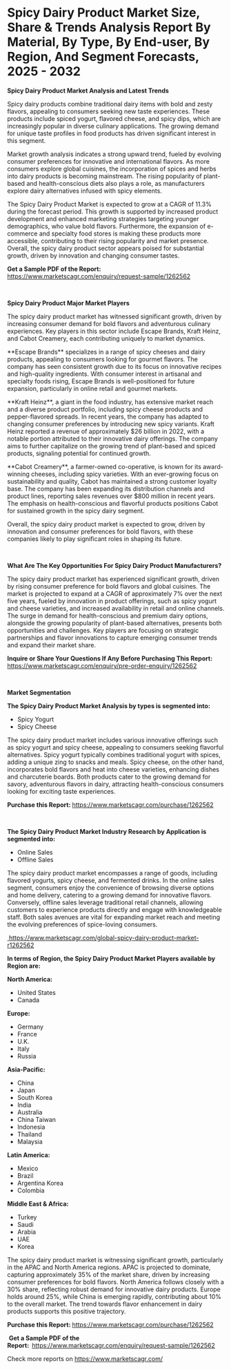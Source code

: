 <p><h1>Spicy Dairy Product Market Size, Share & Trends Analysis Report By Material, By Type, By End-user, By Region, And Segment Forecasts, 2025 - 2032</h1></p><p><strong>Spicy Dairy Product Market Analysis and Latest Trends</strong></p>
<p><p>Spicy dairy products combine traditional dairy items with bold and zesty flavors, appealing to consumers seeking new taste experiences. These products include spiced yogurt, flavored cheese, and spicy dips, which are increasingly popular in diverse culinary applications. The growing demand for unique taste profiles in food products has driven significant interest in this segment.</p><p>Market growth analysis indicates a strong upward trend, fueled by evolving consumer preferences for innovative and international flavors. As more consumers explore global cuisines, the incorporation of spices and herbs into dairy products is becoming mainstream. The rising popularity of plant-based and health-conscious diets also plays a role, as manufacturers explore dairy alternatives infused with spicy elements.</p><p>The Spicy Dairy Product Market is expected to grow at a CAGR of 11.3% during the forecast period. This growth is supported by increased product development and enhanced marketing strategies targeting younger demographics, who value bold flavors. Furthermore, the expansion of e-commerce and specialty food stores is making these products more accessible, contributing to their rising popularity and market presence. Overall, the spicy dairy product sector appears poised for substantial growth, driven by innovation and changing consumer tastes.</p></p>
<p><strong>Get a Sample PDF of the Report:&nbsp;</strong> <a href="https://www.marketscagr.com/enquiry/request-sample/1262562?utm_campaign=2487&utm_medium=2&utm_source=Github&utm_content=ia&utm_term=15022025&utm_id=spicy-dairy-product">https://www.marketscagr.com/enquiry/request-sample/1262562</a></p>
<p>&nbsp;</p>
<p><strong>Spicy Dairy Product Major Market Players</strong></p>
<p><p>The spicy dairy product market has witnessed significant growth, driven by increasing consumer demand for bold flavors and adventurous culinary experiences. Key players in this sector include Escape Brands, Kraft Heinz, and Cabot Creamery, each contributing uniquely to market dynamics.</p><p>**Escape Brands** specializes in a range of spicy cheeses and dairy products, appealing to consumers looking for gourmet flavors. The company has seen consistent growth due to its focus on innovative recipes and high-quality ingredients. With consumer interest in artisanal and specialty foods rising, Escape Brands is well-positioned for future expansion, particularly in online retail and gourmet markets.</p><p>**Kraft Heinz**, a giant in the food industry, has extensive market reach and a diverse product portfolio, including spicy cheese products and pepper-flavored spreads. In recent years, the company has adapted to changing consumer preferences by introducing new spicy variants. Kraft Heinz reported a revenue of approximately $26 billion in 2022, with a notable portion attributed to their innovative dairy offerings. The company aims to further capitalize on the growing trend of plant-based and spiced products, signaling potential for continued growth.</p><p>**Cabot Creamery**, a farmer-owned co-operative, is known for its award-winning cheeses, including spicy varieties. With an ever-growing focus on sustainability and quality, Cabot has maintained a strong customer loyalty base. The company has been expanding its distribution channels and product lines, reporting sales revenues over $800 million in recent years. The emphasis on health-conscious and flavorful products positions Cabot for sustained growth in the spicy dairy segment.</p><p>Overall, the spicy dairy product market is expected to grow, driven by innovation and consumer preferences for bold flavors, with these companies likely to play significant roles in shaping its future.</p></p>
<p>&nbsp;</p>
<p><strong>What Are The Key Opportunities For Spicy Dairy Product Manufacturers?</strong></p>
<p><p>The spicy dairy product market has experienced significant growth, driven by rising consumer preference for bold flavors and global cuisines. The market is projected to expand at a CAGR of approximately 7% over the next five years, fueled by innovation in product offerings, such as spicy yogurt and cheese varieties, and increased availability in retail and online channels. The surge in demand for health-conscious and premium dairy options, alongside the growing popularity of plant-based alternatives, presents both opportunities and challenges. Key players are focusing on strategic partnerships and flavor innovations to capture emerging consumer trends and expand their market share.</p></p>
<p><strong>Inquire or Share Your Questions If Any Before Purchasing This Report:</strong> <a href="https://www.marketscagr.com/enquiry/pre-order-enquiry/1262562?utm_campaign=2487&utm_medium=2&utm_source=Github&utm_content=ia&utm_term=15022025&utm_id=spicy-dairy-product">https://www.marketscagr.com/enquiry/pre-order-enquiry/1262562</a></p>
<p>&nbsp;</p>
<p><strong>Market Segmentation</strong></p>
<p><strong>The Spicy Dairy Product Market Analysis by types is segmented into:</strong></p>
<p><ul><li>Spicy Yogurt</li><li>Spicy Cheese</li></ul></p>
<p><p>The spicy dairy product market includes various innovative offerings such as spicy yogurt and spicy cheese, appealing to consumers seeking flavorful alternatives. Spicy yogurt typically combines traditional yogurt with spices, adding a unique zing to snacks and meals. Spicy cheese, on the other hand, incorporates bold flavors and heat into cheese varieties, enhancing dishes and charcuterie boards. Both products cater to the growing demand for savory, adventurous flavors in dairy, attracting health-conscious consumers looking for exciting taste experiences.</p></p>
<p><strong>Purchase this Report:&nbsp;</strong><a href="https://www.marketscagr.com/purchase/1262562?utm_campaign=2487&utm_medium=2&utm_source=Github&utm_content=ia&utm_term=15022025&utm_id=spicy-dairy-product">https://www.marketscagr.com/purchase/1262562</a></p>
<p>&nbsp;</p>
<p><strong>The Spicy Dairy Product Market Industry Research by Application is segmented into:</strong></p>
<p><ul><li>Online Sales</li><li>Offline Sales</li></ul></p>
<p><p>The spicy dairy product market encompasses a range of goods, including flavored yogurts, spicy cheese, and fermented drinks. In the online sales segment, consumers enjoy the convenience of browsing diverse options and home delivery, catering to a growing demand for innovative flavors. Conversely, offline sales leverage traditional retail channels, allowing customers to experience products directly and engage with knowledgeable staff. Both sales avenues are vital for expanding market reach and meeting the evolving preferences of spice-loving consumers.</p></p>
<p><a href="https://www.marketscagr.com/global-spicy-dairy-product-market-r1262562?utm_campaign=2487&utm_medium=2&utm_source=Github&utm_content=ia&utm_term=15022025&utm_id=spicy-dairy-product">&nbsp;https://www.marketscagr.com/global-spicy-dairy-product-market-r1262562</a></p>
<p><strong>In terms of Region, the Spicy Dairy Product Market Players available by Region are:</strong></p>
<p>
    <p> <strong> North America: </strong>
        <ul>
            <li>United States</li>
            <li>Canada</li>
        </ul>
        </p> 
    <p> <strong> Europe: </strong>
        <ul>
            <li>Germany</li>
            <li>France</li>
            <li>U.K.</li>
            <li>Italy</li>
            <li>Russia</li>
        </ul>
        </p> 
    <p> <strong> Asia-Pacific: </strong>
        <ul>
            <li>China</li>
            <li>Japan</li>
            <li>South Korea</li>
            <li>India</li>
            <li>Australia</li>
            <li>China Taiwan</li>
            <li>Indonesia</li>
            <li>Thailand</li>
            <li>Malaysia</li>
        </ul>
        </p> 
    <p> <strong> Latin America: </strong>
        <ul>
            <li>Mexico</li>
            <li>Brazil</li>
            <li>Argentina Korea</li>
            <li>Colombia</li>
        </ul>
        </p> 
    <p> <strong> Middle East & Africa: </strong>
        <ul>
            <li>Turkey</li>
            <li>Saudi</li>
            <li>Arabia</li>
            <li>UAE</li>
            <li>Korea</li>
        </ul>
    </p>
    </p>
<p><p>The spicy dairy product market is witnessing significant growth, particularly in the APAC and North America regions. APAC is projected to dominate, capturing approximately 35% of the market share, driven by increasing consumer preferences for bold flavors. North America follows closely with a 30% share, reflecting robust demand for innovative dairy products. Europe holds around 25%, while China is emerging rapidly, contributing about 10% to the overall market. The trend towards flavor enhancement in dairy products supports this positive trajectory.</p></p>
<p><strong>Purchase this Report: </strong><a href="https://www.marketscagr.com/purchase/1262562?utm_campaign=2487&utm_medium=2&utm_source=Github&utm_content=ia&utm_term=15022025&utm_id=spicy-dairy-product">https://www.marketscagr.com/purchase/1262562</a></p>
<p>&nbsp;<strong>Get a Sample PDF of the Report:&nbsp;&nbsp;</strong><a href="https://www.marketscagr.com/enquiry/request-sample/1262562?utm_campaign=2487&utm_medium=2&utm_source=Github&utm_content=ia&utm_term=15022025&utm_id=spicy-dairy-product">https://www.marketscagr.com/enquiry/request-sample/1262562</a></p>
<p><strong></strong></p>
<p>Check more reports on <a href="https://www.marketscagr.com/?utm_campaign=2487&utm_medium=2&utm_source=Github&utm_content=ia&utm_term=15022025&utm_id=spicy-dairy-product">https://www.marketscagr.com/</a></p>